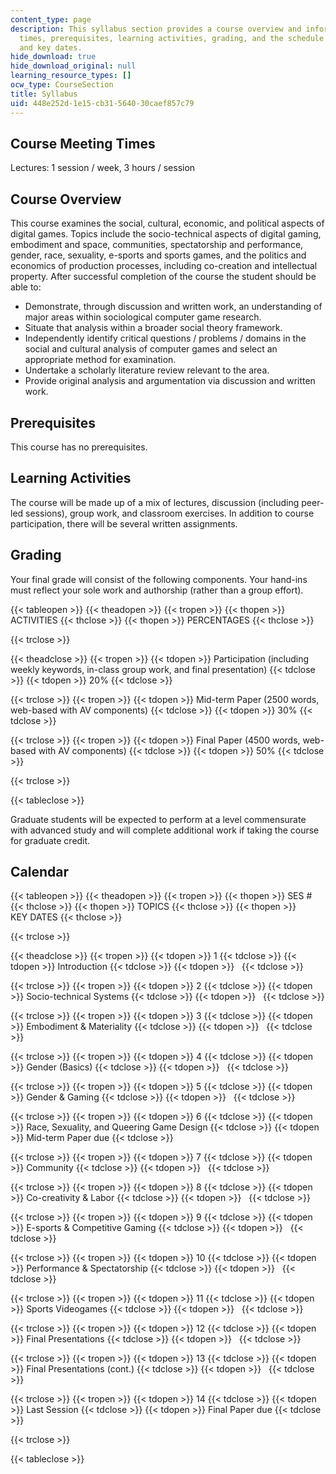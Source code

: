 ```yaml
---
content_type: page
description: This syllabus section provides a course overview and information on meeting
  times, prerequisites, learning activities, grading, and the schedule of course topics
  and key dates.
hide_download: true
hide_download_original: null
learning_resource_types: []
ocw_type: CourseSection
title: Syllabus
uid: 448e252d-1e15-cb31-5640-30caef857c79
---
```


Course Meeting Times
--------------------

Lectures: 1 session / week, 3 hours / session

Course Overview
---------------

This course examines the social, cultural, economic, and political aspects of digital games. Topics include the socio-technical aspects of digital gaming, embodiment and space, communities, spectatorship and performance, gender, race, sexuality, e-sports and sports games, and the politics and economics of production processes, including co-creation and intellectual property. After successful completion of the course the student should be able to:

*   Demonstrate, through discussion and written work, an understanding of major areas within sociological computer game research.
*   Situate that analysis within a broader social theory framework.
*   Independently identify critical questions / problems / domains in the social and cultural analysis of computer games and select an appropriate method for examination.
*   Undertake a scholarly literature review relevant to the area.
*   Provide original analysis and argumentation via discussion and written work.

Prerequisites
-------------

This course has no prerequisites.

Learning Activities
-------------------

The course will be made up of a mix of lectures, discussion (including peer-led sessions), group work, and classroom exercises. In addition to course participation, there will be several written assignments.

Grading
-------

Your final grade will consist of the following components. Your hand-ins must reflect your sole work and authorship (rather than a group effort).

{{< tableopen >}}
{{< theadopen >}}
{{< tropen >}}
{{< thopen >}}
ACTIVITIES
{{< thclose >}}
{{< thopen >}}
PERCENTAGES
{{< thclose >}}

{{< trclose >}}

{{< theadclose >}}
{{< tropen >}}
{{< tdopen >}}
Participation (including weekly keywords, in-class group work, and final presentation)
{{< tdclose >}}
{{< tdopen >}}
20%
{{< tdclose >}}

{{< trclose >}}
{{< tropen >}}
{{< tdopen >}}
Mid-term Paper (2500 words, web-based with AV components)
{{< tdclose >}}
{{< tdopen >}}
30%
{{< tdclose >}}

{{< trclose >}}
{{< tropen >}}
{{< tdopen >}}
Final Paper (4500 words, web-based with AV components)
{{< tdclose >}}
{{< tdopen >}}
50%
{{< tdclose >}}

{{< trclose >}}

{{< tableclose >}}

Graduate students will be expected to perform at a level commensurate with advanced study and will complete additional work if taking the course for graduate credit.

Calendar
--------

{{< tableopen >}}
{{< theadopen >}}
{{< tropen >}}
{{< thopen >}}
SES #
{{< thclose >}}
{{< thopen >}}
TOPICS
{{< thclose >}}
{{< thopen >}}
KEY DATES
{{< thclose >}}

{{< trclose >}}

{{< theadclose >}}
{{< tropen >}}
{{< tdopen >}}
1
{{< tdclose >}}
{{< tdopen >}}
Introduction
{{< tdclose >}}
{{< tdopen >}}
 
{{< tdclose >}}

{{< trclose >}}
{{< tropen >}}
{{< tdopen >}}
2
{{< tdclose >}}
{{< tdopen >}}
Socio-technical Systems
{{< tdclose >}}
{{< tdopen >}}
 
{{< tdclose >}}

{{< trclose >}}
{{< tropen >}}
{{< tdopen >}}
3
{{< tdclose >}}
{{< tdopen >}}
Embodiment & Materiality
{{< tdclose >}}
{{< tdopen >}}
 
{{< tdclose >}}

{{< trclose >}}
{{< tropen >}}
{{< tdopen >}}
4
{{< tdclose >}}
{{< tdopen >}}
Gender (Basics)
{{< tdclose >}}
{{< tdopen >}}
 
{{< tdclose >}}

{{< trclose >}}
{{< tropen >}}
{{< tdopen >}}
5
{{< tdclose >}}
{{< tdopen >}}
Gender & Gaming
{{< tdclose >}}
{{< tdopen >}}
 
{{< tdclose >}}

{{< trclose >}}
{{< tropen >}}
{{< tdopen >}}
6
{{< tdclose >}}
{{< tdopen >}}
Race, Sexuality, and Queering Game Design
{{< tdclose >}}
{{< tdopen >}}
Mid-term Paper due
{{< tdclose >}}

{{< trclose >}}
{{< tropen >}}
{{< tdopen >}}
7
{{< tdclose >}}
{{< tdopen >}}
Community
{{< tdclose >}}
{{< tdopen >}}
 
{{< tdclose >}}

{{< trclose >}}
{{< tropen >}}
{{< tdopen >}}
8
{{< tdclose >}}
{{< tdopen >}}
Co-creativity & Labor
{{< tdclose >}}
{{< tdopen >}}
 
{{< tdclose >}}

{{< trclose >}}
{{< tropen >}}
{{< tdopen >}}
9
{{< tdclose >}}
{{< tdopen >}}
E-sports & Competitive Gaming
{{< tdclose >}}
{{< tdopen >}}
 
{{< tdclose >}}

{{< trclose >}}
{{< tropen >}}
{{< tdopen >}}
10
{{< tdclose >}}
{{< tdopen >}}
Performance & Spectatorship
{{< tdclose >}}
{{< tdopen >}}
 
{{< tdclose >}}

{{< trclose >}}
{{< tropen >}}
{{< tdopen >}}
11
{{< tdclose >}}
{{< tdopen >}}
Sports Videogames
{{< tdclose >}}
{{< tdopen >}}
 
{{< tdclose >}}

{{< trclose >}}
{{< tropen >}}
{{< tdopen >}}
12
{{< tdclose >}}
{{< tdopen >}}
Final Presentations
{{< tdclose >}}
{{< tdopen >}}
 
{{< tdclose >}}

{{< trclose >}}
{{< tropen >}}
{{< tdopen >}}
13
{{< tdclose >}}
{{< tdopen >}}
Final Presentations (cont.)
{{< tdclose >}}
{{< tdopen >}}
 
{{< tdclose >}}

{{< trclose >}}
{{< tropen >}}
{{< tdopen >}}
14
{{< tdclose >}}
{{< tdopen >}}
Last Session
{{< tdclose >}}
{{< tdopen >}}
Final Paper due
{{< tdclose >}}

{{< trclose >}}

{{< tableclose >}}